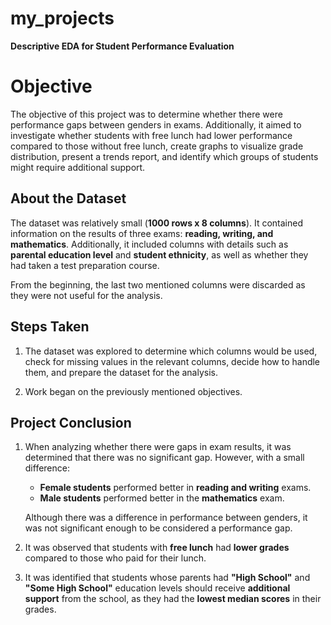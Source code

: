 # my_projects
**Descriptive EDA for Student Performance Evaluation**
# Objective

The objective of this project was to determine whether there were performance gaps between genders in exams. Additionally, it aimed to investigate whether students with free lunch had lower performance compared to those without free lunch, create graphs to visualize grade distribution, present a trends report, and identify which groups of students might require additional support.

## About the Dataset

The dataset was relatively small (**1000 rows x 8 columns**). It contained information on the results of three exams: **reading, writing, and mathematics**. Additionally, it included columns with details such as **parental education level** and **student ethnicity**, as well as whether they had taken a test preparation course.  

From the beginning, the last two mentioned columns were discarded as they were not useful for the analysis.

## Steps Taken

1. The dataset was explored to determine which columns would be used, check for missing values in the relevant columns, decide how to handle them, and prepare the dataset for the analysis.

2. Work began on the previously mentioned objectives.

## Project Conclusion

1. When analyzing whether there were gaps in exam results, it was determined that there was no significant gap. However, with a small difference:
   - **Female students** performed better in **reading and writing** exams.  
   - **Male students** performed better in the **mathematics** exam.  

   Although there was a difference in performance between genders, it was not significant enough to be considered a performance gap.

2. It was observed that students with **free lunch** had **lower grades** compared to those who paid for their lunch.

3. It was identified that students whose parents had **"High School"** and **"Some High School"** education levels should receive **additional support** from the school, as they had the **lowest median scores** in their grades.
